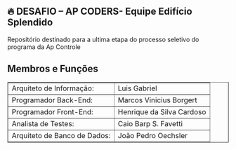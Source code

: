 <h2>🔥 DESAFIO – AP CODERS- Equipe Edifício Splendido</h2>
<p>Repositório destinado para a ultima etapa do processo seletivo do programa da Ap Controle
</p>
<h2>Membros e Funções</h2>

<table border="1">
    <tr>
        <td>Arquiteto de Informação: </td>
        <td>Luis Gabriel</td>
    </tr>
    <tr>
        <td>Programador Back-End: </td>
        <td> Marcos Vinicius Borgert</td>
    </tr>
    <tr>
      <td>Programador Front-End: </td>
      <td>Henrique da Silva Cardoso</td>
  </tr>
    <tr>
      <td>Analista de Testes: </td>
      <td>Caio Barp S. Favetti</td>
  </tr>
  <tr>
      <td>Arquiteto de Banco de Dados: </td>
      <td>João Pedro Oechsler</td>
  </tr>
</table>
